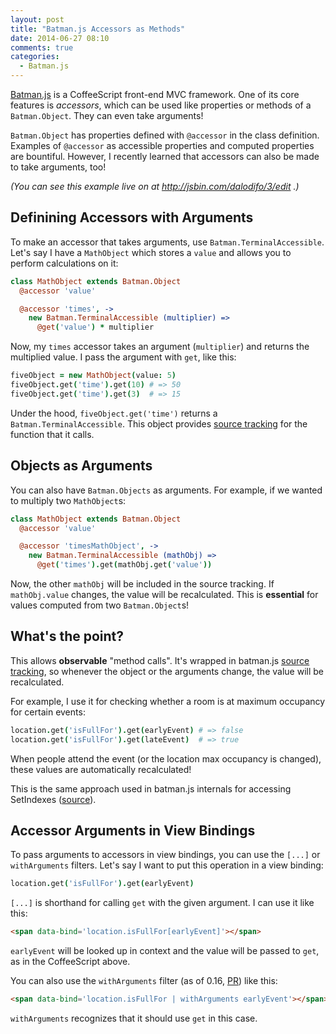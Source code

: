 ```yaml
---
layout: post
title: "Batman.js Accessors as Methods"
date: 2014-06-27 08:10
comments: true
categories:
  - Batman.js
---
```


[Batman.js](http://batmanjs.org) is a CoffeeScript front-end MVC framework. One of its core features is _accessors_, which can be used like properties or methods of a `Batman.Object`. They can even take arguments!

<!-- more -->

`Batman.Object` has properties defined with `@accessor` in the class definition. Examples of `@accessor` as accessible properties and computed properties are bountiful. However, I recently learned that accessors can also be made to take arguments, too!

_(You can see this example live on at http://jsbin.com/dalodifo/3/edit .)_

## Definining Accessors with Arguments

To make an accessor that takes arguments, use `Batman.TerminalAccessible`. Let's say I have a `MathObject` which stores a `value` and allows you to perform calculations on it:

```coffeescript
class MathObject extends Batman.Object
  @accessor 'value'

  @accessor 'times', ->
    new Batman.TerminalAccessible (multiplier) =>
      @get('value') * multiplier
```

Now, my `times` accessor takes an argument (`multiplier`) and returns the multiplied value. I pass the argument with `get`, like this:

```coffeescript
fiveObject = new MathObject(value: 5)
fiveObject.get('time').get(10) # => 50
fiveObject.get('time').get(3)  # => 15
```

Under the hood, `fiveObject.get('time')` returns a `Batman.TerminalAccessible`. This object provides [source tracking](/blog/2014/04/20/automatic-source-tracking-in-batman-dot-js/) for the function that it calls.

## Objects as Arguments

You can also have `Batman.Objects` as arguments. For example, if we wanted to multiply two `MathObject`s:

```coffeescript
class MathObject extends Batman.Object
  @accessor 'value'

  @accessor 'timesMathObject', ->
    new Batman.TerminalAccessible (mathObj) =>
      @get('times').get(mathObj.get('value'))
```

Now, the other `mathObj` will be included in the source tracking. If `mathObj.value` changes, the value will be recalculated.  This is __essential__ for values computed from two `Batman.Object`s!

## What's the point?

This allows __observable__ "method calls". It's wrapped in batman.js [source tracking](/blog/2014/04/20/automatic-source-tracking-in-batman-dot-js/), so whenever the object or the arguments change, the value will be recalculated.

For example, I use it for checking whether a room is at maximum occupancy for certain events:

```coffeescript
location.get('isFullFor').get(earlyEvent) # => false
location.get('isFullFor').get(lateEvent)  # => true
```

When people attend the event (or the location max occupancy is changed), these values are automatically recalculated!

This is the same approach used in batman.js internals for accessing SetIndexes ([source](https://github.com/batmanjs/batman/blob/master/src/set/set.coffee#L19)).

## Accessor Arguments in View Bindings

To pass arguments to accessors in view bindings, you can use the `[...]` or `withArguments` filters. Let's say I want to put this operation in a view binding:


```coffeescript
location.get('isFullFor').get(earlyEvent)
```

`[...]` is shorthand for calling `get` with the given argument. I can use it like this:

```html
<span data-bind='location.isFullFor[earlyEvent]'></span>
```

`earlyEvent` will be looked up in context and the value will be passed to `get`, as in the CoffeeScript above.

You can also use the `withArguments` filter (as of 0.16, [PR](https://github.com/batmanjs/batman/pull/923)) like this:

```html
<span data-bind='location.isFullFor | withArguments earlyEvent'></span>
```

`withArguments` recognizes that it should use `get` in this case.

